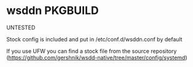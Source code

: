 # wsddn PKGBUILD

UNTESTED

Stock config is included and put in /etc/conf.d/wsddn.conf by default

If you use UFW you can find a stock file from the source repository (https://github.com/gershnik/wsdd-native/tree/master/config/systemd)
